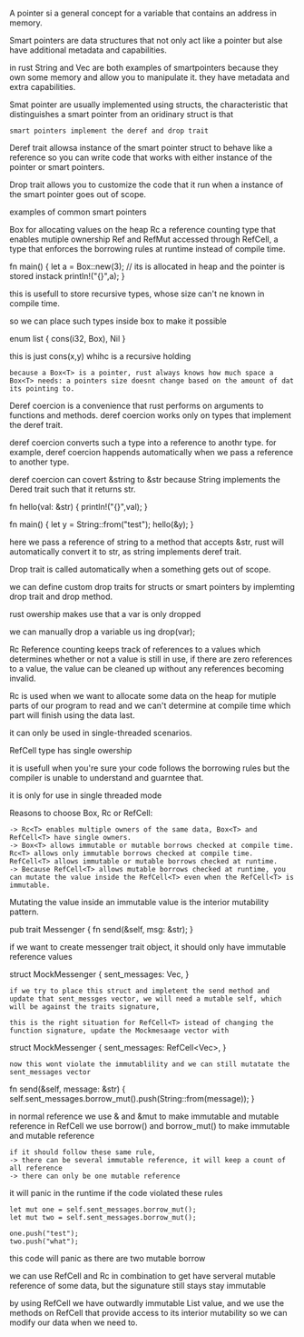 A pointer si a general concept for a variable that contains an address in memory.

Smart pointers are data structures that not only act like a  pointer but alse have additional metadata and capabilities.

in rust String and Vec<T> are both examples of smartpointers because they own some memory and allow you to manipulate it. they have metadata and extra capabilities.
	
Smat pointer are usually implemented using structs, the characteristic that distinguishes a smart pointer from an oridinary struct is that 
	
	smart pointers implement the deref and drop trait

Deref trait allowsa instance of the smart pointer struct to behave like a reference so you can write code that works with either instance of the pointer or smart pointers.
	
Drop trait allows you to customize the code that it run when a instance of the smart pointer goes out of scope.
	
examples of common smart pointers
	
Box<T> for allocating values on the heap
Rc<T> a reference counting type that enables mutiple ownership
Ref<T> and RefMut<T> accessed through RefCell<T>, a type that enforces the borrowing rules at runtime instead of compile time.

fn main() {
	let a = Box::new(3); // its is allocated in heap and the pointer is stored instack
	println!("{}",a);
}
	
this is usefull to store recursive types, whose size can't ne known in compile time.
	
so we can  place such types inside box to make it possible
	
enum list {
	cons(i32, Box<List>),
	Nil
}
	
this is just cons(x,y) whihc is a recursive holding 
	
	because a Box<T> is a pointer, rust always knows how much space a Box<T> needs: a pointers size doesnt change based on the amount of dat its pointing to.
	
Deref coercion is a convenience that rust performs on arguments to functions and methods. 
deref coercion works only on types that implement the deref trait.
	
deref coercion converts such a type into a reference to anothr type. for example, deref coercion happends automatically when we pass a reference to another type.
	
deref coercion can covert &string to &str because String implements the Dered trait such that it returns str.

fn hello(val: &str) {
    println!("{}",val);
}


fn main() {
    let y = String::from("test");
    hello(&y);
}
	
here we pass a reference of string to a method that accepts &str, rust will automatically convert it to str, as string implements deref trait.

Drop trait is called automatically when a something gets out of scope.
	
we can define custom drop traits for structs or smart pointers by implemting drop trait and drop method.
	
rust owership makes use that a var is only dropped
	
we can manually drop a variable us ing drop(var);
	
Rc<T> Reference counting keeps track of references to a values which determines whether or not a value is still in use, if there are zero references to a value, the value can be cleaned up without any references becoming invalid.
	
Rc<T> is used when we want to allocate some data on the heap for mutiple parts of our program to read and we can't determine at compile time which part will finish using the data last.

it can only be used in single-threaded scenarios.
	
RefCell<T> type has single owership
	
it is usefull when you're sure your code follows the borrowing rules but the compiler is unable to understand and guarntee that.
	
it is only for use in single threaded mode
	
Reasons to choose Box<T>, Rc<T> or RefCell<T>:
	
	-> Rc<T> enables multiple owners of the same data, Box<T> and RefCell<T> have single owners.
	-> Box<T> allows immutable or mutable borrows checked at compile time. Rc<T> allows only immutable borrows checked at compile time. RefCell<T> allows immutable or mutable borrows checked at runtime.
	-> Because RefCell<T> allows mutable borrows checked at runtime, you can mutate the value inside the RefCell<T> even when the RefCell<T> is immutable.
	
Mutating the value inside an immutable value is the interior mutability pattern.
	

pub trait Messenger {
    fn send(&self, msg: &str);
}
	
if we want to create messenger trait object, it should only have immutable reference values
	
struct MockMessenger {
        sent_messages: Vec<String>,
    }

	if we try to place this struct and impletent the send method and update that sent_messges vector, we will need a mutable self, which will be against the traits signature,
	
	this is the right situation for RefCell<T> istead of changing the function signature, update the Mockmesaage vector with 
	
struct MockMessenger {
        sent_messages: RefCell<Vec<String>>,
    }

	now this wont violate the immutablility and we can still mutatate the sent_messages vector
	
fn send(&self, message: &str) {
	self.sent_messages.borrow_mut().push(String::from(message));
}

in normal reference we use & and &mut to make immutable and mutable reference
in RefCell we use borrow() and borrow_mut() to make immutable and mutable reference

	if it should follow these same rule,
	-> there can be several immutable reference, it will keep a count of all reference
	-> there can only be one mutable reference

it will panic in the runtime if the code violated these rules
	
	let mut one = self.sent_messages.borrow_mut();
	let mut two = self.sent_messages.borrow_mut();

	one.push("test");
	two.push("what");
	
this code will panic as there are two mutable borrow
	
we can use RefCell<T> and Rc<T> in combination to get have serveral mutable reference of some data, but the sigunature still stays stay immutable 
	
by using RefCell<T> we have outwardly immutable List value, and we use the methods on RefCell<T> that provide access to its interior mutability so we can modify our data when we need to.
	

